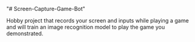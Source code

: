 "# Screen-Capture-Game-Bot" 


Hobby project that records your screen and inputs while playing a game and will train an image recognition model to play the game you demonstrated.

